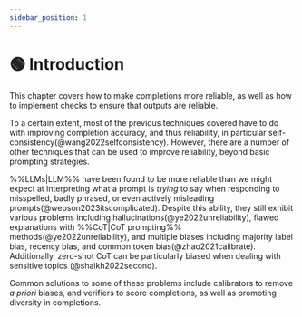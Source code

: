 ```yaml
---
sidebar_position: 1
---
```


# 🟢 Introduction

This chapter covers how to make completions more reliable, as well as how to 
implement checks to ensure that outputs are reliable. 

To a certain extent, most
of the previous techniques covered have to do with improving completion
accuracy, and thus reliability, in particular self-consistency(@wang2022selfconsistency).
However, there are a number of other techniques that can be used to improve reliability,
beyond basic prompting strategies. 

%%LLMs|LLM%% have been found to be more reliable than we might expect at interpreting what a prompt is *trying* to say when responding to misspelled, badly phrased, or even actively misleading prompts(@webson2023itscomplicated). 
Despite this ability, they still exhibit various problems including hallucinations(@ye2022unreliability), 
flawed explanations with %%CoT|CoT prompting%% methods(@ye2022unreliability), and multiple biases
including majority label bias, recency bias, and common token bias(@zhao2021calibrate). 
Additionally, zero-shot CoT can be particularly biased when dealing with sensitive topics
(@shaikh2022second).

Common solutions to some of these problems include calibrators to remove _a priori_ biases,
and verifiers to score completions, as well as promoting diversity in completions.
